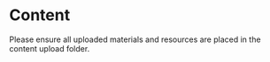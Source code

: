 # Content

Please ensure all uploaded materials and resources are placed in the content upload folder.

